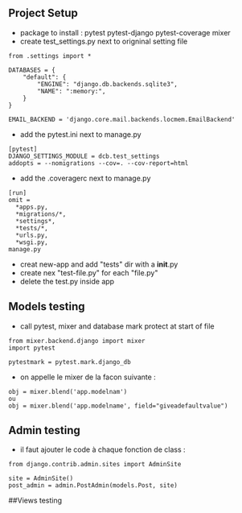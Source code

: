 ## Project Setup
* package to install : pytest pytest-django pytest-coverage mixer
* create test_settings.py next to origninal setting file
```
from .settings import *

DATABASES = {
    "default": {
        "ENGINE": "django.db.backends.sqlite3",
        "NAME": ":memory:",
    }
}

EMAIL_BACKEND = 'django.core.mail.backends.locmem.EmailBackend'
```
* add the pytest.ini next to manage.py
```
[pytest]
DJANGO_SETTINGS_MODULE = dcb.test_settings
addopts = --nomigrations --cov=. --cov-report=html
```
* add the .coveragerc next to manage.py
```
[run]
omit =
  *apps.py,
  *migrations/*,
  *settings*,
  *tests/*,
  *urls.py,
  *wsgi.py,
manage.py
```
* creat new-app and add "tests" dir with a __init__.py
* create nex "test-file.py" for each "file.py"
* delete the test.py inside app

## Models testing
* call pytest, mixer and database mark protect at start of file
```
from mixer.backend.django import mixer
import pytest

pytestmark = pytest.mark.django_db

```
* on appelle le mixer de la facon suivante :
```
obj = mixer.blend('app.modelnam')
ou
obj = mixer.blend('app.modelname', field="giveadefaultvalue")
```

## Admin testing
* il faut ajouter le code à chaque fonction de class :
```
from django.contrib.admin.sites import AdminSite

site = AdminSite()
post_admin = admin.PostAdmin(models.Post, site)

```

##Views testing

